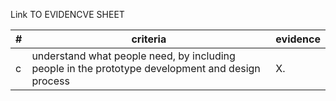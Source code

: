 Link TO EVIDENCVE SHEET

|#|criteria|evidence|
|-------|---------------|------------------|
|c|understand what people need, by including people in the prototype development and design process |X.|
